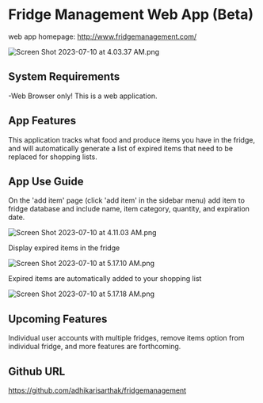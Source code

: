 # Fridge Management Web App (Beta)

web app homepage: http://www.fridgemanagement.com/

![Screen Shot 2023-07-10 at 4.03.37 AM.png](..%2F..%2FDownloads%2FScreen%20Shot%202023-07-10%20at%204.03.37%20AM.png)

## System Requirements

-Web Browser only! This is a web application.

## App Features

This application tracks what food and produce items you have in the fridge, and will automatically generate a list of
expired items that need to be replaced for shopping lists.

## App Use Guide

On the 'add item' page (click 'add item' in the sidebar menu) add item to fridge database and include name, item
category, quantity, and expiration date.

![Screen Shot 2023-07-10 at 4.11.03 AM.png](..%2F..%2FDownloads%2FScreen%20Shot%202023-07-10%20at%204.11.03%20AM.png)

Display expired items in the fridge

![Screen Shot 2023-07-10 at 5.17.10 AM.png](..%2F..%2FDownloads%2FScreen%20Shot%202023-07-10%20at%205.17.10%20AM.png)

Expired items are automatically added to your shopping list

![Screen Shot 2023-07-10 at 5.17.18 AM.png](..%2F..%2FDownloads%2FScreen%20Shot%202023-07-10%20at%205.17.18%20AM.png)

## Upcoming Features

Individual user accounts with multiple fridges, remove items option from individual fridge, and more features are
forthcoming.

## Github URL

https://github.com/adhikarisarthak/fridgemanagement

